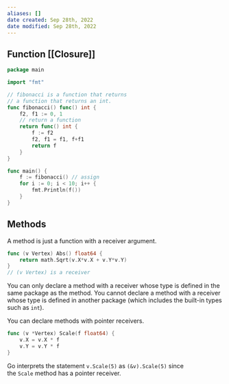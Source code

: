 ```yaml
---
aliases: []
date created: Sep 28th, 2022
date modified: Sep 28th, 2022
---
```

## Function [[Closure]]

```go
package main

import "fmt"

// fibonacci is a function that returns
// a function that returns an int.
func fibonacci() func() int {
	f2, f1 := 0, 1
	// return a function
	return func() int {
		f := f2
		f2, f1 = f1, f+f1
		return f
	}
}

func main() {
	f := fibonacci() // assign
	for i := 0; i < 10; i++ {
		fmt.Println(f())
	}
}
```

## Methods
A method is just a function with a receiver argument.  

```go
func (v Vertex) Abs() float64 {
	return math.Sqrt(v.X*v.X + v.Y*v.Y)
}
// (v Vertex) is a receiver
```

You can only declare a method with a receiver whose type is defined in the same package as the method. You cannot declare a method with a receiver whose type is defined in another package (which includes the built-in types such as `int`).

You can declare methods with pointer receivers.

```go
func (v *Vertex) Scale(f float64) {
	v.X = v.X * f
	v.Y = v.Y * f
}
```

Go interprets the statement `v.Scale(5)` as `(&v).Scale(5)` since the `Scale` method has a pointer receiver.
